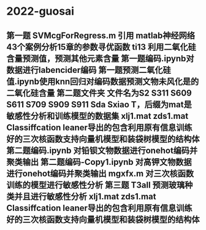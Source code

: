 # 2022-guosai
第一题
SVMcgForRegress.m  引用 matlab神经网络43个案例分析15章的参数寻优函数
ti13 利用二氧化硅含量预测值，预测其他元素含量
第一题编码.ipynb对数据进行labencider编码
第一题预测二氧化硅值.ipynb使用knn回归对编码数据预测文物未风化是的二氧化硅含量
第二题文件夹
文件名为S2 S311 S609 S611 S709 S909 S911 Sda Sxiao T，后缀为mat是敏感性分析和训练模型的数据集
xlj1.mat zds1.mat Classiffcation leaner导出的包含利用原有信息训练好的三次核函数支持向量机模型和装袋树模型的结构体
第二题编码.ipynb 对铅钡文物数据进行onehot编码并聚类输出
第二题编码-Copy1.ipynb 对高钾文物数据进行onehot编码并聚类输出
mgxfx.m 对三次核函数训练的模型进行敏感性分析
第三题 
T3all 预测玻璃种类并且进行敏感性分析
xlj1.mat zds1.mat Classiffcation leaner导出的包含利用原有信息训练好的三次核函数支持向量机模型和装袋树模型的结构体
----------------------------------------------------------------------------------------------------------------------------------------------------------------



 

 
